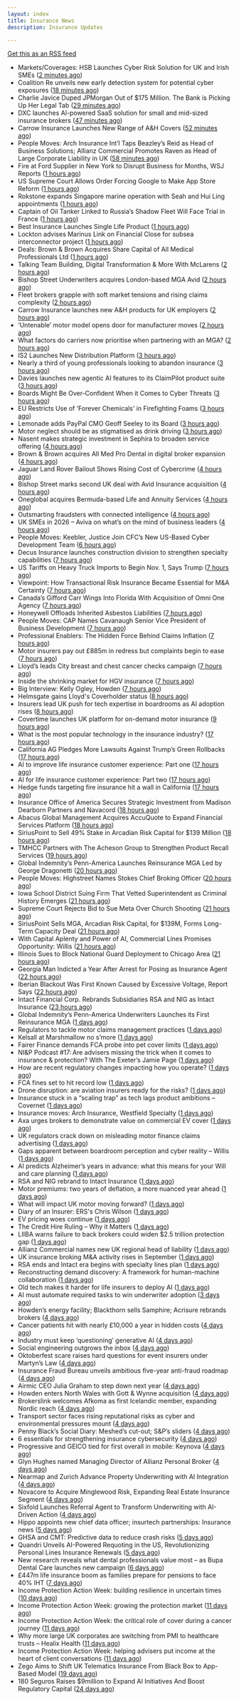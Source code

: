 ```yaml
---
layout: index
title: Insurance News
description: Insurance Updates

---
```


[Get this as an RSS feed](/insurance.rss)

<!-- news_marker starts -->
- Markets/Coverages: HSB Launches Cyber Risk Solution for UK and Irish SMEs ([2 minutes ago](https://www.insurancejournal.com/news/international/2025/10/07/842896.htm))
- Coalition Re unveils new early detection system for potential cyber exposures ([18 minutes ago](https://www.reinsurancene.ws/coalition-re-unveils-new-early-detection-system-for-potential-cyber-exposures/))
- Charlie Javice Duped JPMorgan Out of $175 Million. The Bank is Picking Up Her Legal Tab ([29 minutes ago](https://www.insurancejournal.com/news/national/2025/10/07/842897.htm))
- DXC launches AI-powered SaaS solution for small and mid-sized insurance brokers ([47 minutes ago](https://www.reinsurancene.ws/dxc-launches-ai-powered-saas-solution-for-small-and-mid-sized-insurance-brokers/))
- Carrow Insurance Launches New Range of A&H Covers ([52 minutes ago](https://insurance-edge.net/2025/10/07/carrow-insurance-launches-new-range-of-ah-covers/))
- People Moves: Arch Insurance Int’l Taps Beazley’s Reid as Head of Business Solutions; Allianz Commercial Promotes Raven as Head of Large Corporate Liability in UK ([58 minutes ago](https://www.insurancejournal.com/news/international/2025/10/07/842884.htm))
- Fire at Ford Supplier in New York to Disrupt Business for Months, WSJ Reports ([1 hours ago](https://www.insurancejournal.com/news/east/2025/10/07/842886.htm))
- US Supreme Court Allows Order Forcing Google to Make App Store Reform ([1 hours ago](https://www.insurancejournal.com/news/national/2025/10/07/842880.htm))
- Rokstone expands Singapore marine operation with Seah and Hui Ling appointments ([1 hours ago](https://www.reinsurancene.ws/rokstone-expands-singapore-marine-operation-with-seah-and-hui-ling-appointments/))
- Captain of Oil Tanker Linked to Russia’s Shadow Fleet Will Face Trial in France ([1 hours ago](https://www.insurancejournal.com/news/international/2025/10/07/842872.htm))
- Best Insurance Launches Single Life Product ([1 hours ago](https://insurance-edge.net/2025/10/07/best-insurance-launches-single-life-product/))
- Lockton advises Marinus Link on Financial Close for subsea interconnector project ([1 hours ago](https://www.reinsurancene.ws/lockton-advises-marinus-link-on-financial-close-for-subsea-interconnector-project/))
- Deals: Brown & Brown Acquires Share Capital of All Medical Professionals Ltd ([1 hours ago](https://insurance-edge.net/2025/10/07/deals-brown-brown-acquires-share-capital-of-all-medical-professionals-ltd/))
- Talking Team Building, Digital Transformation & More With McLarens ([2 hours ago](https://insurance-edge.net/2025/10/07/talking-team-building-digital-transformation-more-with-mclarens/))
- Bishop Street Underwriters acquires London-based MGA Avid ([2 hours ago](https://www.reinsurancene.ws/bishop-street-underwriters-acquires-london-based-mga-avid/))
- Fleet brokers grapple with soft market tensions and rising claims complexity ([2 hours ago](https://www.insurancebusinessmag.com/uk/news/auto-motor/fleet-brokers-grapple-with-soft-market-tensions-and-rising-claims-complexity-552167.aspx))
- Carrow Insurance launches new A&H products for UK employers ([2 hours ago](https://www.reinsurancene.ws/carrow-insurance-launches-new-ah-products-for-uk-employers/))
- ‘Untenable’ motor model opens door for manufacturer moves ([2 hours ago](https://www.postonline.co.uk/personal/7958322/%E2%80%98untenable%E2%80%99-motor-model-opens-door-for-manufacturer-moves))
- What factors do carriers now prioritise when partnering with an MGA? ([2 hours ago](https://www.insurancebusinessmag.com/uk/tv/what-factors-do-carriers-now-prioritise-when-partnering-with-an-mga-552166.aspx))
- IS2 Launches New Distribution Platform ([3 hours ago](https://insurance-edge.net/2025/10/07/is2-launches-new-distribution-platform/))
- Nearly a third of young professionals looking to abandon insurance ([3 hours ago](https://www.postonline.co.uk/people/7959183/nearly-a-third-of-young-professionals-looking-to-abandon-insurance))
- Davies launches new agentic AI features to its ClaimPilot product suite ([3 hours ago](https://www.reinsurancene.ws/davies-launches-new-agentic-ai-features-to-its-claimpilot-product-suite/))
- Boards Might Be Over-Confident When it Comes to Cyber Threats ([3 hours ago](https://insurance-edge.net/2025/10/07/boards-might-be-over-confident-when-it-comes-to-cyber-threats/))
- EU Restricts Use of ‘Forever Chemicals’ in Firefighting Foams ([3 hours ago](https://www.insurancejournal.com/news/international/2025/10/07/842864.htm))
- Lemonade adds PayPal CMO Geoff Seeley to its Board ([3 hours ago](https://www.reinsurancene.ws/lemonade-adds-paypal-cmo-geoff-seeley-to-its-board/))
- Motor neglect should be as stigmatised as drink driving ([3 hours ago](https://www.postonline.co.uk/news/7959053/motor-neglect-should-be-as-stigmatised-as-drink-driving))
- Nasent makes strategic investment in Sephira to broaden service offering ([4 hours ago](https://www.reinsurancene.ws/nasent-makes-strategic-investment-in-sephira-to-broaden-service-offering/))
- Brown & Brown acquires All Med Pro Dental in digital broker expansion ([4 hours ago](https://www.insurancebusinessmag.com/uk/news/mergers-acquisitions/brown-and-brown-acquires-all-med-pro-dental-in-digital-broker-expansion-552151.aspx))
- Jaguar Land Rover Bailout Shows Rising Cost of Cybercrime ([4 hours ago](https://www.insurancejournal.com/news/international/2025/10/07/842850.htm))
- Bishop Street marks second UK deal with Avid Insurance acquisition ([4 hours ago](https://www.insurancebusinessmag.com/uk/news/mergers-acquisitions/bishop-street-marks-second-uk-deal-with-avid-insurance-acquisition-552149.aspx))
- Oneglobal acquires Bermuda-based Life and Annuity Services ([4 hours ago](https://www.reinsurancene.ws/oneglobal-acquires-bermuda-based-life-and-annuity-services/))
- Outsmarting fraudsters with connected intelligence ([4 hours ago](https://www.postonline.co.uk/market-access/7958300/outsmarting-fraudsters-with-connected-intelligence))
- UK SMEs in 2026 – Aviva on what’s on the mind of business leaders ([4 hours ago](https://www.insurancebusinessmag.com/uk/news/sme/uk-smes-in-2026--aviva-on-whats-on-the-mind-of-business-leaders-552148.aspx))
- People Moves: Keebler, Justice Join CFC’s New US-Based Cyber Development Team ([6 hours ago](https://www.insurancejournal.com/news/national/2025/10/07/842826.htm))
- Decus Insurance launches construction division to strengthen specialty capabilities ([7 hours ago](https://www.insurancebusinessmag.com/uk/news/construction-engineering/decus-insurance-launches-construction-division-to-strengthen-specialty-capabilities-552105.aspx))
- US Tariffs on Heavy Truck Imports to Begin Nov. 1, Says Trump ([7 hours ago](https://www.insurancejournal.com/news/national/2025/10/07/842841.htm))
- Viewpoint: How Transactional Risk Insurance Became Essential for M&A Certainty ([7 hours ago](https://www.insurancejournal.com/news/international/2025/10/07/842451.htm))
- Canada’s Gifford Carr Wings Into Florida With Acquisition of Omni One Agency ([7 hours ago](https://www.insurancejournal.com/news/southeast/2025/10/07/842788.htm))
- Honeywell Offloads Inherited Asbestos Liabilities ([7 hours ago](https://www.insurancejournal.com/news/national/2025/10/07/842746.htm))
- People Moves: CAP Names Cavanaugh Senior Vice President of Business Development ([7 hours ago](https://www.insurancejournal.com/news/west/2025/10/07/842244.htm))
- Professional Enablers: The Hidden Force Behind Claims Inflation ([7 hours ago](https://www.postonline.co.uk/claims/7958937/professional-enablers-the-hidden-force-behind-claims-inflation))
- Motor insurers pay out £885m in redress but complaints begin to ease ([7 hours ago](https://www.postonline.co.uk/regulation/7958936/motor-insurers-pay-out-%C2%A3885m-in-redress-but-complaints-begin-to-ease))
- Lloyd’s leads City breast and chest cancer checks campaign ([7 hours ago](https://www.postonline.co.uk/lloyd%E2%80%99slondon/7959180/lloyd%E2%80%99s-leads-city-breast-and-chest-cancer-checks-campaign))
- Inside the shrinking market for HGV insurance ([7 hours ago](https://www.postonline.co.uk/commercial/7959038/inside-the-shrinking-market-for-hgv-insurance))
- Big Interview: Kelly Ogley, Howden ([7 hours ago](https://www.postonline.co.uk/broker/7959082/big-interview-kelly-ogley-howden))
- Helmsgate gains Lloyd's Coverholder status ([8 hours ago](https://www.insurancebusinessmag.com/uk/news/breaking-news/helmsgate-gains-lloyds-coverholder-status-552100.aspx))
- Insurers lead UK push for tech expertise in boardrooms as AI adoption rises ([8 hours ago](https://www.insurancebusinessmag.com/uk/news/technology/insurers-lead-uk-push-for-tech-expertise-in-boardrooms-as-ai-adoption-rises-552102.aspx))
- Covertime launches UK platform for on-demand motor insurance ([9 hours ago](https://www.insurancebusinessmag.com/uk/news/auto-motor/covertime-launches-uk-platform-for-ondemand-motor-insurance-552108.aspx))
- What is the most popular technology in the insurance industry? ([17 hours ago](https://www.dig-in.com/news/the-state-of-insurance-technology-ai-in-exclusive-research))
- California AG Pledges More Lawsuits Against Trump’s Green Rollbacks ([17 hours ago](https://www.insurancejournal.com/news/west/2025/10/06/842835.htm))
- AI to improve life insurance customer experience: Part one ([17 hours ago](https://www.dig-in.com/news/ai-to-improve-life-insurance-customer-experience-part-one))
- AI for life insurance customer experience: Part two ([17 hours ago](https://www.dig-in.com/news/ai-for-life-insurance-customer-experience-part-two))
- Hedge funds targeting fire insurance hit a wall in California ([17 hours ago](https://www.dig-in.com/articles/hedge-funds-targeting-fire-insurance-hit-wall-in-california))
- Insurance Office of America Secures Strategic Investment from Madison Dearborn Partners and Navacord ([18 hours ago](https://www.insurtechinsights.com/insurance-office-of-america-secures-strategic-investment-from-madison-dearborn-partners-and-navacord/))
- Abacus Global Management Acquires AccuQuote to Expand Financial Services Platform ([18 hours ago](https://www.insurtechinsights.com/abacus-global-management-acquires-accuquote-to-expand-financial-services-platform/))
- SiriusPoint to Sell 49% Stake in Arcadian Risk Capital for $139 Million ([18 hours ago](https://www.insurtechinsights.com/siriuspoint-to-sell-49-stake-in-arcadian-risk-capital-for-139-million/))
- TMHCC Partners with The Acheson Group to Strengthen Product Recall Services ([19 hours ago](https://www.insurtechinsights.com/tmhcc-partners-with-the-acheson-group-to-strengthen-product-recall-services/))
- Global Indemnity’s Penn-America Launches Reinsurance MGA Led by George Dragonetti ([20 hours ago](https://www.insurtechinsights.com/global-indemnitys-penn-america-launches-reinsurance-mga-led-by-george-dragonetti/))
- People Moves: Highstreet Names Stokes Chief Broking Officer ([20 hours ago](https://www.insurancejournal.com/news/east/2025/10/06/842240.htm))
- Iowa School District Suing Firm That Vetted Superintendent as Criminal History Emerges ([21 hours ago](https://www.insurancejournal.com/news/midwest/2025/10/06/842812.htm))
- Supreme Court Rejects Bid to Sue Meta Over Church Shooting ([21 hours ago](https://www.insurancejournal.com/news/national/2025/10/06/842809.htm))
- SiriusPoint Sells MGA, Arcadian Risk Capital, for $139M, Forms Long-Term Capacity Deal ([21 hours ago](https://www.insurancejournal.com/news/international/2025/10/06/842806.htm))
- With Capital Aplenty and Power of AI, Commercial Lines Promises Opportunity: Willis ([21 hours ago](https://www.insurancejournal.com/news/national/2025/10/06/842775.htm))
- Illinois Sues to Block National Guard Deployment to Chicago Area ([21 hours ago](https://www.insurancejournal.com/news/midwest/2025/10/06/842791.htm))
- Georgia Man Indicted a Year After Arrest for Posing as Insurance Agent ([22 hours ago](https://www.insurancejournal.com/news/southeast/2025/10/06/842771.htm))
- Iberian Blackout Was First Known Caused by Excessive Voltage, Report Says ([22 hours ago](https://www.insurancejournal.com/news/international/2025/10/06/842766.htm))
- Intact Financial Corp. Rebrands Subsidiaries RSA and NIG as Intact Insurance ([23 hours ago](https://www.insurancejournal.com/news/international/2025/10/06/842763.htm))
- Global Indemnity’s Penn-America Underwriters Launches its First Reinsurance MGA ([1 days ago](https://www.insurancejournal.com/news/international/2025/10/06/842756.htm))
- Regulators to tackle motor claims management practices ([1 days ago](https://www.postonline.co.uk/news/7959177/regulators-to-tackle-motor-claims-management-practices))
- Kelsall at Marshmallow no s’more ([1 days ago](https://www.postonline.co.uk/news/7959173/kelsall-at-marshmallow-no-s%E2%80%99more))
- Fairer Finance demands FCA probe into pet cover limits ([1 days ago](https://www.postonline.co.uk/news/7959176/fairer-finance-demands-fca-probe-into-pet-cover-limits))
- NI&P Podcast #17: Are advisers missing the trick when it comes to insurance & protection? With The Exeter’s Jamie Page ([1 days ago](https://ifamagazine.com/nip-podcast-17-are-advisers-missing-the-trick-when-it-comes-to-insurance-protection-with-the-exeters-jamie-page/))
- How are recent regulatory changes impacting how you operate? ([1 days ago](https://www.insurancebusinessmag.com/uk/tv/how-are-recent-regulatory-changes-impacting-how-you-operate-552024.aspx))
- FCA fines set to hit record low ([1 days ago](https://www.postonline.co.uk/regulation/7958086/fca-fines-set-to-hit-record-low))
- Drone disruption: are aviation insurers ready for the risks? ([1 days ago](https://www.insurancebusinessmag.com/uk/news/technology/drone-disruption-are-aviation-insurers-ready-for-the-risks-551921.aspx))
- Insurance stuck in a “scaling trap” as tech lags product ambitions – Covernet ([1 days ago](https://www.insurancebusinessmag.com/uk/news/technology/insurance-stuck-in-a-scaling-trap-as-tech-lags-product-ambitions--covernet-552012.aspx))
- Insurance moves: Arch Insurance, Westfield Specialty ([1 days ago](https://www.insurancebusinessmag.com/uk/news/breaking-news/insurance-moves-arch-insurance-westfield-specialty-552010.aspx))
- Axa urges brokers to demonstrate value on commercial EV cover ([1 days ago](https://www.postonline.co.uk/commercial/7958880/axa-urges-brokers-to-demonstrate-value-on-commercial-ev-cover))
- UK regulators crack down on misleading motor finance claims advertising ([1 days ago](https://www.insurancebusinessmag.com/uk/news/claims/uk-regulators-crack-down-on-misleading-motor-finance-claims-advertising-552009.aspx))
- Gaps apparent between boardroom perception and cyber reality – Willis ([1 days ago](https://www.insurancebusinessmag.com/uk/news/cyber/gaps-apparent-between-boardroom-perception-and-cyber-reality--willis-552001.aspx))
- AI predicts Alzheimer’s years in advance: what this means for your Will and care planning ([1 days ago](https://ifamagazine.com/ai-predicts-alzheimers-years-in-advance-what-this-means-for-your-will-and-care-planning/))
- RSA and NIG rebrand to Intact Insurance ([1 days ago](https://www.insurancebusinessmag.com/uk/news/breaking-news/rsa-and-nig-rebrand-to-intact-insurance-551954.aspx))
- Motor premiums: two years of deflation, a more nuanced year ahead ([1 days ago](https://www.postonline.co.uk/personal/7959031/motor-premiums-two-years-of-deflation-a-more-nuanced-year-ahead))
- What will impact UK motor moving forward? ([1 days ago](https://www.postonline.co.uk/personal/7959030/what-will-impact-uk-motor-moving-forward))
- Diary of an Insurer: ERS's Chris Wilson ([1 days ago](https://www.postonline.co.uk/personal/7958859/diary-of-an-insurer-erss-chris-wilson))
- EV pricing woes continue ([1 days ago](https://www.postonline.co.uk/regulation/7958938/ev-pricing-woes-continue))
- The Credit Hire Ruling – Why it Matters ([1 days ago](https://www.postonline.co.uk/regulation/7958318/the-credit-hire-ruling-%E2%80%93-why-it-matters))
- LIIBA warns failure to back brokers could widen $2.5 trillion protection gap ([1 days ago](https://www.insurancebusinessmag.com/uk/news/technology/liiba-warns-failure-to-back-brokers-could-widen-2-5-trillion-protection-gap-551957.aspx))
- Allianz Commercial names new UK regional head of liability ([1 days ago](https://www.insurancebusinessmag.com/uk/news/breaking-news/allianz-commercial-names-new-uk-regional-head-of-liability-551955.aspx))
- UK insurance broking M&A activity rises in September ([1 days ago](https://www.insurancebusinessmag.com/uk/news/mergers-acquisitions/uk-insurance-broking-manda-activity-rises-in-september-551953.aspx))
- RSA ends and Intact era begins with specialty lines plan ([1 days ago](https://www.postonline.co.uk/commercial/7959168/rsa-ends-and-intact-era-begins-with-specialty-lines-plan))
- Reconstructing demand discovery: A framework for human-machine collaboration ([1 days ago](https://www.dig-in.com/opinion/reconstructing-demand-discovery))
- Old tech makes it harder for life insurers to deploy AI ([1 days ago](https://www.dig-in.com/news/old-tech-makes-it-harder-for-life-insurers-to-deploy-ai))
- AI must automate required tasks to win underwriter adoption ([3 days ago](https://www.postonline.co.uk/technology/7959172/ai-must-automate-required-tasks-to-win-underwriter-adoption))
- Howden’s energy facility; Blackthorn sells Samphire; Acrisure rebrands brokers ([4 days ago](https://www.postonline.co.uk/news/7959167/howden%E2%80%99s-energy-facility-blackthorn-sells-samphire-acrisure-rebrands-brokers))
- Cancer patients hit with nearly £10,000 a year in hidden costs ([4 days ago](https://ifamagazine.com/cancer-patients-hit-with-nearly-10000-a-year-in-hidden-costs/))
- Industry must keep ‘questioning’ generative AI ([4 days ago](https://www.postonline.co.uk/news/7959165/industry-must-keep-%E2%80%98questioning%E2%80%99-generative-ai))
- Social engineering outgrows the inbox ([4 days ago](https://www.insurancebusinessmag.com/uk/news/cyber/social-engineering-outgrows-the-inbox-551287.aspx))
- Oktoberfest scare raises hard questions for event insurers under Martyn’s Law ([4 days ago](https://www.insurancebusinessmag.com/uk/news/breaking-news/oktoberfest-scare-raises-hard-questions-for-event-insurers-under-martyns-law-551876.aspx))
- Insurance Fraud Bureau unveils ambitious five-year anti-fraud roadmap ([4 days ago](https://www.insurancebusinessmag.com/uk/news/breaking-news/insurance-fraud-bureau-unveils-ambitious-fiveyear-antifraud-roadmap-551868.aspx))
- Airmic CEO Julia Graham to step down next year ([4 days ago](https://www.postonline.co.uk/risk-management/7959169/airmic-ceo-julia-graham-to-step-down-next-year))
- Howden enters North Wales with Gott & Wynne acquisition ([4 days ago](https://www.insurancebusinessmag.com/uk/news/mergers-acquisitions/howden-enters-north-wales-with-gott-and-wynne-acquisition-551866.aspx))
- Brokerslink welcomes Afkoma as first Icelandic member, expanding Nordic reach ([4 days ago](https://www.insurancebusinessmag.com/uk/news/breaking-news/brokerslink-welcomes-afkoma-as-first-icelandic-member-expanding-nordic-reach-551859.aspx))
- Transport sector faces rising reputational risks as cyber and environmental pressures mount ([4 days ago](https://www.insurancebusinessmag.com/uk/news/breaking-news/transport-sector-faces-rising-reputational-risks-as-cyber-and-environmental-pressures-mount-551842.aspx))
- Penny Black’s Social Diary: Meshed’s cut-out; S&P’s sliders ([4 days ago](https://www.postonline.co.uk/people/7958967/penny-black%E2%80%99s-social-diary-meshed%E2%80%99s-cut-out-sp%E2%80%99s-sliders))
- 6 essentials for strengthening insurance cybersecurity ([4 days ago](https://www.dig-in.com/opinion/6-essentials-for-strengthening-insurance-cybersecurity))
- Progressive and GEICO tied for first overall in mobile: Keynova ([4 days ago](https://www.dig-in.com/news/progressive-geico-tied-for-first-overall-in-mobile-keynova))
- Glyn Hughes named Managing Director of Allianz Personal Broker ([4 days ago](https://www.insurtechinsights.com/glyn-hughes-named-managing-director-of-allianz-personal-broker/))
- Nearmap and Zurich Advance Property Underwriting with AI Integration ([4 days ago](https://www.insurtechinsights.com/nearmap-and-zurich-advance-property-underwriting-with-ai-integration/))
- Novacore to Acquire Minglewood Risk, Expanding Real Estate Insurance Segment ([4 days ago](https://www.insurtechinsights.com/novacore-to-acquire-minglewood-risk-expanding-real-estate-insurance-segment/))
- Sixfold Launches Referral Agent to Transform Underwriting with AI-Driven Action ([4 days ago](https://www.insurtechinsights.com/sixfold-launches-referral-agent-to-transform-underwriting-with-ai-driven-action/))
- Hippo appoints new chief data officer; insurtech partnerships: Insurance news ([5 days ago](https://www.dig-in.com/news/hippo-appoints-new-chief-data-officer-insurance-news))
- GHSA and CMT: Predictive data to reduce crash risks ([5 days ago](https://www.dig-in.com/news/ghsa-and-cmt-predictive-data-to-reduce-crash-risks))
- Quandri Unveils AI-Powered Requoting in the US, Revolutionizing Personal Lines Insurance Renewals ([5 days ago](https://www.insurtechinsights.com/quandri-unveils-ai-powered-requoting-in-the-us-revolutionizing-personal-lines-insurance-renewals/))
- New research reveals what dental professionals value most – as Bupa Dental Care launches new campaign ([6 days ago](https://ifamagazine.com/new-research-reveals-what-dental-professionals-value-most-as-bupa-dental-care-launches-new-campaign/))
- £447m life insurance boom as families prepare for pensions to face 40% IHT ([7 days ago](https://ifamagazine.com/447m-life-insurance-boom-as-families-prepare-for-pensions-to-face-40-iht/))
- Income Protection Action Week: building resilience in uncertain times ([10 days ago](https://ifamagazine.com/income-protection-action-week-building-resilience-in-uncertain-times/))
- Income Protection Action Week: growing the protection market ([11 days ago](https://ifamagazine.com/income-protection-action-week-growing-the-protection-market/))
- Income Protection Action Week: the critical role of cover during a cancer journey ([11 days ago](https://ifamagazine.com/income-protection-action-week-the-critical-role-of-cover-during-a-cancer-journey/))
- Why more large UK corporates are switching from PMI to healthcare trusts – Healix Health ([11 days ago](https://ifamagazine.com/why-more-large-uk-corporates-are-switching-from-pmi-to-healthcare-trusts-healix-health/))
- Income Protection Action Week: helping advisers put income at the heart of client conversations ([11 days ago](https://ifamagazine.com/income-protection-action-week-helping-advisers-put-income-at-the-heart-of-client-conversations/))
- Zego Aims to Shift UK Telematics Insurance From Black Box to App-Based Model ([19 days ago](https://thefintechtimes.com/zego-aims-to-shift-uk-telematics-insurance-from-black-box-to-app-based-model/))
- 180 Seguros Raises $9million to Expand AI Initiatives And Boost Regulatory Capital ([24 days ago](https://thefintechtimes.com/180-seguros-raises-9m-to-expand-ai-initiatives-and-boost-regulatory-capital/))

<!-- news_marker ends -->